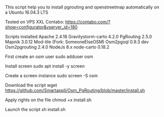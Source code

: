This script help you to install pgrouting and openstreetmap automatically on a Ubuntu 16.04.3 LTS

Tested on VPS XXL Contabo: https://contabo.com/?show=configurator&vserver_id=180

Scripts installed
Apache 2.4.18
Gravitystorm-carto 4.2.0
PgRouting 2.5.0
Mapnik 3.0.12
Mod-tile (Fork: SomeoneElseOSM)
Osm2pgsql 0.9.3 dev
Osm2pgrouting 2.4.0
NodeJs 8.x
node-carto 0.18.2

First create an osm user
sudo adduser osm

Install screen 
sudo apt install -y screen

Create a screen instance
sudo screen -S osm

Download the script
wget https://github.com/Smartappli/Osm_PgRouting/blob/master/install.sh

Apply rights on the file
chmod +x install.sh

Launch the script
sh install.sh
